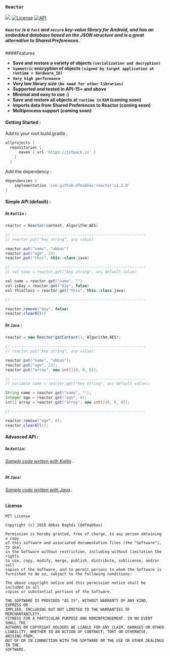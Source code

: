 ### `Reactor`
[![](https://jitpack.io/v/dfmabbas/reactor.svg)](https://jitpack.io/#dfmAbbas/reactor)
[![License](http://img.shields.io/badge/license-MIT-green.svg?style=flat)](https://github.com/dfmabbas/reactor)
[![API](https://img.shields.io/badge/API-15%2B-blue.svg?style=flat)](https://github.com/dfmabbas/reactor)



##### `Reactor` is a `fast` and `secure` key-value library for Android, and has an embedded database based on the JSON structure and is a great alternative to Shared Preferences.



####Features

- **Save and restore a variety of objects ‍`(serialization and decryption)‍`**
- **`Symmetric` encryption of objects `(signed by target application at runtime + Hardware_ID)`**
- ‍‍**`Very high performance‍`**
- **Very low library size `(No need for other libraries)`**
- **Supported and tested in API-15+ and above**
- **Minimal and easy to use :‌)**
- **Save and restore all objects at ‍‍`runtime in` `RAM` (coming soon)**
- **Imports data from Shared Preferences to Reactor (coming soon)**
- **Multiprocess support (coming soon)**



#### Getting Started :

Add to your root build.gradle :

```Groovy
allprojects {
  repositories {
      maven { url 'https://jitpack.io' }
    }
  }
```

Add the dependency :
```Groovy
dependencies {
    implementation 'com.github.dfmabbas:reactor:v1.2.0'
}
```



#### Simple API (default) :

##### In `Kotlin` :
```Groovy
reactor = Reactor(context, Algorithm.AES)   

// -----------------------------------------------------------
// reactor.put("key string", any value)

reactor.put("name", "abbas")
reactor.put("age", 23)
reactor.put("this", this::class.java)

// -----------------------------------------------------------
// val name = reactor.get("key string", any default value)

val name = reactor.get("name", "")
val isDay = reactor.get("day", false)
val thisClass = reactor.get("this", this::class.java)

// -----------------------------------------------------------

reactor.remove("day", false)
reactor.clearAll()

```

##### In `Java` :
```Groovy
reactor = new Reactor(getContext(), Algorithm.AES);

// -----------------------------------------------------------
// reactor.put("key string", any value);

reactor.put("name", "abbas");
reactor.put("age", 23);
reactor.put("array", new int[]{0, 0, 0});

// -----------------------------------------------------------
// variable name = reactor.get("key string", any default value);

String name = reactor.get("name", "");
Integer age = reactor.get("age", 0);
int[] array = reactor.get("array", new int[]{0, 0, 0});

// -----------------------------------------------------------

reactor.remove("age", 0);
reactor.clearAll();
```



#### Advanced API :

##### In `Kotlin`:

###### [Sample code written with Kotlin](sample/src/main/java/com/dfmabbas/sample/KotlinSample.kt) .

##### In `Java`:
###### [Sample code written with Java](sample/src/main/java/com/dfmabbas/sample/JavaSample.java) .



#### License

    MIT License
    
    Copyright (c) 2018 Abbas Naghdi (@dfmabbas)
    
    Permission is hereby granted, free of charge, to any person obtaining a copy
    of this software and associated documentation files (the "Software"), to deal
    in the Software without restriction, including without limitation the rights
    to use, copy, modify, merge, publish, distribute, sublicense, and/or sell
    copies of the Software, and to permit persons to whom the Software is
    furnished to do so, subject to the following conditions:
    
    The above copyright notice and this permission notice shall be included in all
    copies or substantial portions of the Software.
    
    THE SOFTWARE IS PROVIDED "AS IS", WITHOUT WARRANTY OF ANY KIND, EXPRESS OR
    IMPLIED, INCLUDING BUT NOT LIMITED TO THE WARRANTIES OF MERCHANTABILITY,
    FITNESS FOR A PARTICULAR PURPOSE AND NONINFRINGEMENT. IN NO EVENT SHALL THE
    AUTHORS OR COPYRIGHT HOLDERS BE LIABLE FOR ANY CLAIM, DAMAGES OR OTHER
    LIABILITY, WHETHER IN AN ACTION OF CONTRACT, TORT OR OTHERWISE, ARISING FROM,
    OUT OF OR IN CONNECTION WITH THE SOFTWARE OR THE USE OR OTHER DEALINGS IN THE
    SOFTWARE.

